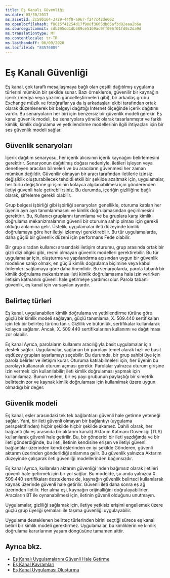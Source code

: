 ```yaml
---
title: Eş Kanalı Güvenliği
ms.date: 03/30/2017
ms.assetid: 2c59b164-3729-44f0-a967-f247c42de662
ms.openlocfilehash: f8015f41254d17f908f3665db65af3d82eaa2b6a
ms.sourcegitcommit: cdb295dd1db589ce5169ac9ff096f01fd0c2da9d
ms.translationtype: MT
ms.contentlocale: tr-TR
ms.lasthandoff: 06/09/2020
ms.locfileid: "84576089"
---
```

# <a name="peer-channel-security"></a>Eş Kanalı Güvenliği
Eş kanal, çok taraflı mesajlaşmaya bağlı olan çeşitli dağıtılmış uygulama türlerini mümkün bir şekilde sunar. Bazı örneklerde, güvenilir bir kaynağın içerik (medya veya yazılım güncelleştirmeleri gibi), bir arkadaş grubu Exchange müzik ve fotoğraflar ya da iş arkadaşları ekibi tarafından ortak olarak düzenlenerek bir belgeyi dağıttığı Internet ölçeğinde içerik dağıtımı vardır. Bu senaryoların her biri için benzersiz bir güvenlik modeli gerekir. Eş kanal güvenlik modeli, bu senaryolara yönelik olarak tasarlanmıştır ve farklı kimlik, kimlik doğrulama ve yetkilendirme modellerinin ilgili ihtiyaçları için bir ses güvenlik modeli sağlar.  
  
## <a name="security-scenarios"></a>Güvenlik senaryoları  
 İçerik dağıtım senaryosu, her içerik alıcısının içerik kaynağını belirlemesini gerektirir. Senaryonun dağıtılmış doğası nedeniyle, iletileri işleyen veya denetleyen aracıları bilmeleri ve bu aracıların güvenmesi her zaman mümkün değildir. Güvenilir olmayan bir aracı tarafından iletilerle izinsiz değişiklik oluşturabilecek tehdidi etkili bir şekilde azaltmak için, uygulamalar, her türlü değiştirme girişiminin kolayca algılanabilmesi için gönderenden iletiyi güvenli hale getirebilirsiniz. Bu durumda, içeriğin gizliliğine bağlı olarak, şifreleme gerekli olabilir.  
  
 Grup belgesi işbirliği gibi işbirliği senaryoları genellikle, oturuma katılan her üyenin ayrı ayrı tanımlanmasını ve kimlik doğrulamasından geçirilmesini gerektirir. Bu, Kullanıcı gruplarını tanımlama ve bu gruplara karşı kimlik doğrulama mekanizmalarının güvenli bir oturuma sahip olması için gerekli olduğu anlamına gelir. Üstelik, uygulamalar ileti düzeyinde kimlik doğrulamaya göre her iletiyi izlemeyi gerektirebilir. Bu tür uygulamalarda, daha güçlü bir güvenlik düzeni için performans Fede olabilir.  
  
 Bir grup sıradan kullanıcı arasındaki iletişim oturumu, grup arasında ortak bir gizli dizi bilgisi gibi, resmi olmayan güvenlik modelleri gerektirebilir. Bu tür uygulamalar için, oluşturma ve yapılandırma açısından uygun bir güvenlik modeline sahip olmak, en güçlü kimlik doğrulama biçimine veya kabul önlemleri sağlamaya göre daha önemlidir. Bu senaryolarda, parola tabanlı bir kimlik doğrulama mekanizması ileti kimlik doğrulamasına hala izin verirken iletişim katmanını güvenli hale getirmeye yardımcı olur. Parola tabanlı güvenlik, eş kanal için varsayılan ayardır.  
  
## <a name="token-types"></a>Belirteç türleri  
 Eş kanal, uygulanabilen kimlik doğrulama ve yetkilendirme türüne göre güçlü bir kimlik modeli sağlayan, güçlü tanımlama, X. 509.440 sertifikaları için tek bir belirteç türünü tanır. Gizlilik ve bütünlük, sertifikalar kullanılarak kolayca sağlanır. Ancak, X. 509.440 sertifikalarının kullanımı ve dağıtılması zor olabilir.  
  
 Eş kanal Ayrıca, parolaların kullanımı aracılığıyla basit uygulamalar için destek sağlar. Uygulamalar, sağlanan bir parolayı temel alarak hızlı ve basit eşdüzey grupları ayarlamayı seçebilir. Bu durumda, bir grup sahibi üye için parola belirler ve iletişim kurar. Oturuma katılabilmeleri için, her üyenin bu parolayı kullanarak oturum açması gerekir. Parolalar yalnızca oturum girişine izin vermek için kullanılabilir; ileti kimlik doğrulaması yapmak için kullanılamaz. Bunun nedeni, bir eş payı grubunun paylaştığı bir simetrik belirtecin zor ve kaynak kimlik doğrulaması için kullanılmak üzere uygun olmadığı bir değer.  
  
## <a name="security-model"></a>Güvenlik modeli  
 Eş kanal, eşler arasındaki tek tek bağlantıları güvenli hale getirme yeteneği sağlar. Yani, bir ileti güvenli olmayan bir bağlantıyı (uygulama perspektifinden) hiçbir şekilde hiçbir şekilde akamez. Dahili olarak, her bağlantı (iki eş arasında bir aktarım kanalı) Aktarım Katmanı Güvenliği (TLS) kullanılarak güvenli hale getirilir. Bu, bir gönderici bir ileti yazdığında ve bir ileti gönderdiğinde, bu ileti, iletinin kendisine erişen ve iletiyi güvenli bağlantılar üzerinden kendi eşlerinden en iyi şekilde Gönderen, güvenli aktarım üzerinden gönderildiği anlamına gelir. Bu güvenlik yalnızca Aktarım düzeyinde çalışarak ileti güvenliği modellerinden bağımsızdır.  
  
 Eş kanal Ayrıca, kullanılan aktarım güvenliği 'nden bağımsız olarak iletileri güvenli hale getirmek için bir yol sağlar. Bu modelde, şu anda yalnızca X. 509.440 sertifikaları desteklense de, kaynağın güvenlik belirteci kullanılarak kaynak üzerinde güvenli hale getirilir. Güvenli ileti daha sonra eş ağ üzerinden iletilir. Her alma eşi, kaynağın orijinalliğini doğrulayabilirler. Aracıların BT ile oynanabilmesi için, iletinin güvenli olduğunu unutmayın.  
  
 Uygulamalar, gizliliği sağlamak için, iletiye yetkisiz erişimi engellemek üzere güçlü grup üyeliği şemaları ile taşıma güvenliği uygulayabilir.  
  
 Uygulama desteklenen belirteç türlerinden birini seçtiği sürece eş kanal belirli bir kimlik modeli gerektirmez. Uygulamalar, bu kimliklerin ve kimlik doğrulama kararlarının yaşam döngüsüne tamamen aittir.  
  
## <a name="see-also"></a>Ayrıca bkz.

- [Eş Kanalı Uygulamalarını Güvenli Hale Getirme](securing-peer-channel-applications.md)
- [Eş Kanal Kavramları](peer-channel-concepts.md)
- [Eş Kanal Uygulaması Oluşturma](building-a-peer-channel-application.md)
